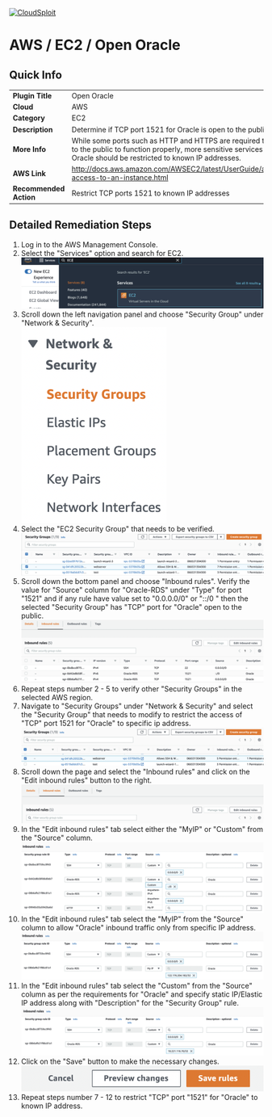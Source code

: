 [![CloudSploit](https://cloudsploit.com/img/logo-new-big-text-100.png "CloudSploit")](https://cloudsploit.com)

# AWS / EC2 / Open Oracle

## Quick Info

| | |
|-|-|
| **Plugin Title** | Open Oracle |
| **Cloud** | AWS |
| **Category** | EC2 |
| **Description** | Determine if TCP port 1521 for Oracle is open to the public |
| **More Info** | While some ports such as HTTP and HTTPS are required to be open         to the public to function properly, more sensitive services such as Oracle         should be restricted to known IP addresses. |
| **AWS Link** | http://docs.aws.amazon.com/AWSEC2/latest/UserGuide/authorizing-access-to-an-instance.html |
| **Recommended Action** | Restrict TCP ports 1521 to known IP addresses |

## Detailed Remediation Steps
1. Log in to the AWS Management Console.
2. Select the "Services" option and search for EC2. </br> <img src="/resources/aws/ec2/open-oracle/step2.png"/>
3. Scroll down the left navigation panel and choose "Security Group" under "Network & Security".</br> <img src="/resources/aws/ec2/open-oracle/step3.png"/>
4. Select the "EC2 Security Group" that needs to be verified. </br> <img src="/resources/aws/ec2/open-oracle/step4.png"/>
5. Scroll down the bottom panel and choose "Inbound rules". Verify the value for "Source" column for "Oracle-RDS" under "Type" for port "1521" and if any rule have value set to "0.0.0.0/0" or "::/0 " then the selected "Security Group" has "TCP" port for "Oracle" open to the public.</br> <img src="/resources/aws/ec2/open-oracle/step5.png"/>
6. Repeat steps number 2 - 5 to verify other "Security Groups" in the selected AWS region.</br> 
7. Navigate to "Security Groups" under "Network & Security" and select the "Security Group" that needs to modify to restrict the access of "TCP" port 1521 for "Oracle"  to specific ip address. </br> <img src="/resources/aws/ec2/open-oracle/step7.png"/>
8. Scroll down the page and select the "Inbound rules" and click on the "Edit inbound rules" button to the right. </br> <img src="/resources/aws/ec2/open-oracle/step8.png"/>
9. In the "Edit inbound rules" tab select either the "MyIP" or "Custom" from the "Source" column.</br> <img src="/resources/aws/ec2/open-oracle/step9.png"/>
10. In the "Edit inbound rules" tab select the "MyIP" from the "Source" column to allow "Oracle" inbound traffic only from specific IP address.</br> <img src="/resources/aws/ec2/open-oracle/step10.png"/>
11. In the "Edit inbound rules" tab select the "Custom" from the "Source" column as per the requirements for "Oracle" and specify static IP/Elastic IP address along with "Description" for the "Security Group" rule. </br> <img src="/resources/aws/ec2/open-oracle/step11.png"/>
12. Click on the "Save" button to make the necessary changes. </br> <img src="/resources/aws/ec2/open-oracle/step12.png"/>
13. Repeat steps number 7 - 12 to restrict "TCP" port "1521" for "Oracle" to known IP address.</br>
